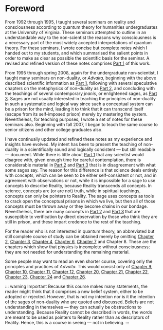 # Foreword

From 1992 through 1995, I taught several seminars on reality and consciousness according to quantum theory for humanities undergraduates at the University of Virginia. These seminars attempted to outline in an understandable way to the non-scientist the reasons why consciousness is a necessary part of the most widely accepted interpretations of quantum theory. For these seminars, I wrote concise but complete notes which I handed out to my students, and which summarised the salient points in order to make as clear as possible the scientific basis for the seminar. A revised and refined version of these notes comprises [Part 1](/part-1-quantum-theory-consciousness/) of this work. 

From 1995 through spring 2008, again for the undergraduate non-scientist, I taught many seminars on non-duality, or *Advaita*, beginning with the above described scientific information as [Part 1](/part-1-quantum-theory-consciousness/), following with several speculative chapters on the metaphysics of non-duality as [Part 2](/part-2-metaphysics-non-duality/), and concluding with the teachings of several contemporary *jnanis*, or enlightened sages, as [Part 3](/end-suffering-discover-true-nature/). Sages are not usually interested in teaching the principles of non-duality in such a systematic and logical way since such a conceptual system can be a prison for the mind, leading it to think that it can transcend itself (escape from its self-imposed prison) merely by mastering the system. Nevertheless, for teaching purposes, I wrote a set of notes for these seminars also. Beginning with fall 2007, I began to teach the same course to senior citizens and other college graduates also. 

I have continually updated and refined these notes as my experience and insights have evolved. My intent has been to present the teaching of non-duality in a scientifically sound and logically consistent — but still readable — document. While there is little about [Part 1](/part-1-quantum-theory-consciousness/) that any scientist would disagree with, given enough time for careful contemplation, there is considerable material in [Part 2](/part-2-metaphysics-non-duality/) and [Part 3](/part-3-end-suffering-discover-true-nature/) that is in disagreement with what some sages say. The reason for this difference is that science deals entirely with concepts, which can be seen to be either self-consistent or not, and in agreement with observations or not, while it is impossible for a sage to use concepts to describe Reality, because Reality transcends all concepts. In science, concepts are (or are not) truth, while in spiritual teachings, concepts can only be pointers to Reality. The sage uses concepts as tools to crack open the conceptual prisons in which we live, but then all of those concepts must be thrown away or they become chains in our bondage. Nevertheless, there are many concepts in [Part 2](/part-2-metaphysics-non-duality/) and [Part 3](/part-3-end-suffering-discover-true-nature/) that are susceptible to verification by direct observation by those who think they are still in prison, and these impart credence to the rest of the teaching. 

For the reader who is not interested in quantum theory, an abbreviated but still complete course of study can be obtained merely by omitting [Chapter 2](/chapter-2-classical-physics-newton-einstein/), [Chapter 3](/chatper-3-quantum-physics/), [Chapter 4](/chapter-4-waves-interference/), [Chapter 6](/chapter-6-what-does-quantum-theory-mean/), [Chapter 7](/chapter-7-summary-critique-amit-goswami-interpretation-quantum-theory-within-monistic-idealism/) and Chapter 8. These are the chapters which show that physics is incomplete without consciousness; they are not needed for understanding the remaining material. 

Some people may want to read an even shorter course, covering only the principles and practices of *Advaita*. This would consist only of [Chapter 9](/chapter-9-perceiving-conceptualising/), [Chapter 10](/chapter-10-teaching-non-duality/), [Chapter 11](/chapter-11-functioning-mind/), [Chapter 12](/chapter-12-space-time-causality-destiny/), [Chapter 20](/chapter-20-understanding-direct-seeing/), [Chapter 21](/chapter-21-resistance-clinging-acceptance/), [Chapter 22](/chapter-22-disidentification-from-attachment-aversion/), [Chapter 23](/chapter-23-disidentification-through-inquiry/), [Chapter 24](/chapter-24-disidentification-through-meditation/) and [Chapter 26](/chapter-26-very-short-summary/). 

::: warning Important
Because this course makes many statements, the reader might think that it comprises a new belief system, either to be adopted or rejected. However, that is not my intention nor is it the intention of the sages of non-duality who are quoted and discussed. Beliefs are not understanding in themselves — they can actually be obstructions to understanding. Because Reality cannot be described in words, the words are meant to be used as pointers to Reality rather than as descriptors of Reality. Hence, this is a course in seeing — not in believing.
:::